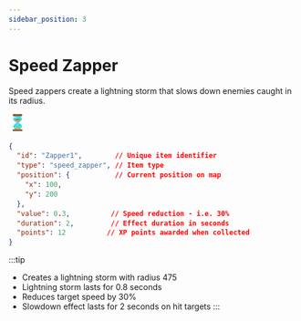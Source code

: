 ```yaml
---
sidebar_position: 3
---
```


# Speed Zapper

Speed zappers create a lightning storm that slows down enemies caught in its radius.

![Speed Zapper](./images/speed_zapper.gif)

```json
{
  "id": "Zapper1",        // Unique item identifier
  "type": "speed_zapper", // Item type
  "position": {           // Current position on map
    "x": 100,
    "y": 200
  },
  "value": 0.3,          // Speed reduction - i.e. 30%
  "duration": 2,         // Effect duration in seconds
  "points": 12          // XP points awarded when collected
}
```

:::tip

- Creates a lightning storm with radius 475
- Lightning storm lasts for 0.8 seconds
- Reduces target speed by 30%
- Slowdown effect lasts for 2 seconds on hit targets
  :::
